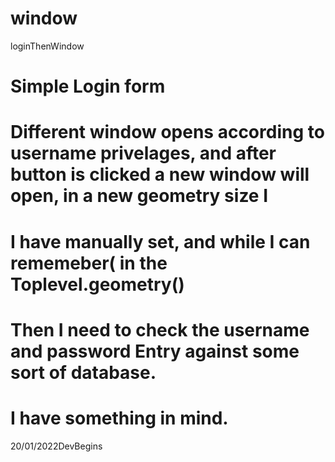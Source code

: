# window
loginThenWindow

# 

#

# Simple Login form 
# Different window opens according to username privelages, and after button is clicked a new window will open, in a new geometry size I 
# I have manually set, and while I can rememeber( in the Toplevel.geometry()

# Then I need to check the username and password Entry against some sort of database.
# I have something in mind.

20/01/2022DevBegins




